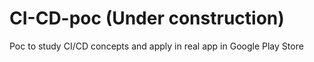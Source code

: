 # CI-CD-poc (Under construction)
Poc to study CI/CD concepts and apply in real app in Google Play Store
